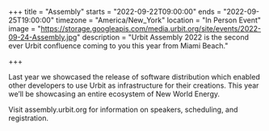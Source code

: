 +++
title = "Assembly"
starts = "2022-09-22T09:00:00"
ends = "2022-09-25T19:00:00"
timezone = "America/New_York"
location = "In Person Event"
image = "https://storage.googleapis.com/media.urbit.org/site/events/2022-09-24-Assembly.jpg"
description = "Urbit Assembly 2022 is the second ever Urbit confluence coming to you this year from Miami Beach."

+++

Last year we showcased the release of software distribution which enabled other developers to use Urbit as infrastructure for their creations. This year we’ll be showcasing an entire ecosystem of New World Energy.

Visit assembly.urbit.org for information on speakers, scheduling, and registration.

